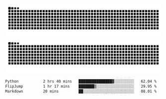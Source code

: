 ![Snake Animation](https://raw.githubusercontent.com/tomhea/tomhea/output/github-contribution-grid-snake-dark.svg#gh-dark-mode-only)
![Snake Animation](https://raw.githubusercontent.com/tomhea/tomhea/output/github-contribution-grid-snake.svg#gh-light-mode-only)

<p></p>

<!--START_SECTION:waka-->

```text
Python           2 hrs 40 mins   ███████████████▓░░░░░░░░░   62.04 %
FlipJump         1 hr 17 mins    ███████▒░░░░░░░░░░░░░░░░░   29.95 %
Markdown         20 mins         ██░░░░░░░░░░░░░░░░░░░░░░░   08.01 %
```

<!--END_SECTION:waka-->
